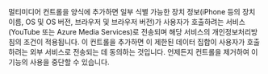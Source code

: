 멀티미디어 컨트롤을 양식에 추가하면 일부 식별 가능한 장치 정보(iPhone 등의 장치 이름, OS 및 OS 버전, 브라우저 및 브라우저 버전)가 사용자가 호출하려는 서비스(YouTube 또는 Azure Media Services)로 전송되며 해당 서비스의 개인정보처리방침의 조건이 적용됩니다. 이 컨트롤을 추가하면 이 제한된 데이터 집합이 사용자가 호출하려는 외부 서비스로 전송되는 데 동의하는 것입니다. 언제든지 컨트롤을 제거하여 이 기능의 사용을 중단할 수 있습니다.